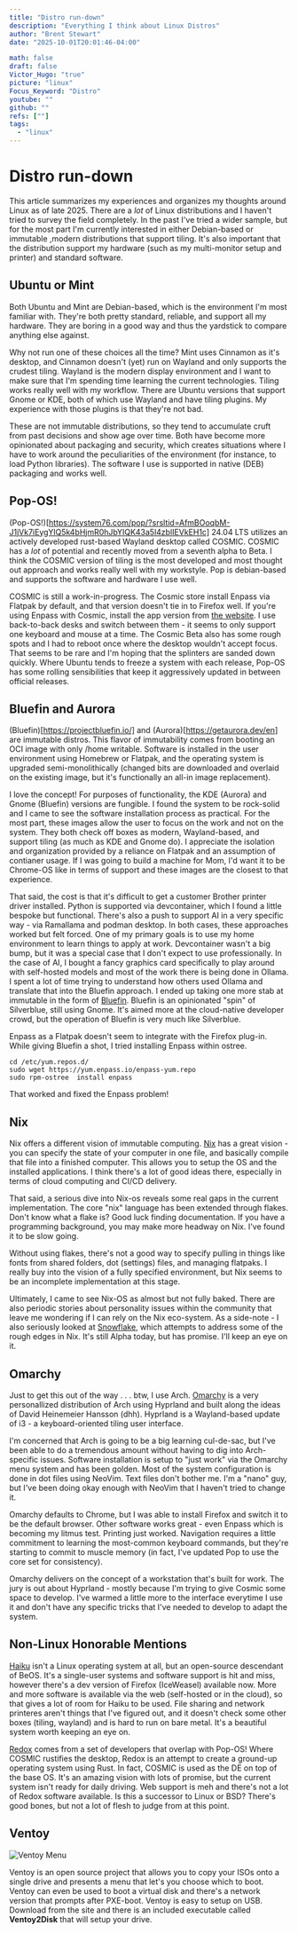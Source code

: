 ```yaml
---
title: "Distro run-down"
description: "Everything I think about Linux Distros"
author: "Brent Stewart"
date: "2025-10-01T20:01:46-04:00"

math: false
draft: false
Victor_Hugo: "true"
picture: "linux"
Focus_Keyword: "Distro"
youtube: ""
github: ""
refs: [""]
tags:
  - "linux"
---
```

# Distro run-down

This article summarizes my experiences and organizes my thoughts around Linux as of late 2025.  There are a _lot_ of Linux distributions and I haven't tried to survey the field completely.  In the past I've tried a wider sample, but for the most part I'm currently interested in either Debian-based or immutable ,modern distributions that support tiling.  It's also important that the distribution support my hardware (such as my multi-monitor setup and printer) and standard software.

## Ubuntu or Mint
Both Ubuntu and Mint are Debian-based, which is the environment I'm most familiar with.  They're both pretty standard, reliable, and support all my hardware.  They are boring in a good way and thus the yardstick to compare anything else against.

Why not run one of these choices all the time?  Mint uses Cinnamon as it's desktop, and Cinnamon doesn't (yet) run on Wayland and only supports the crudest tiling.  Wayland is the modern display environment and I want to make sure that I'm spending time learning the current technologies.  Tiling works really well with my workflow.  There are Ubuntu versions that support Gnome or KDE, both of which use Wayland and have tiling plugins.  My experience with those plugins is that they're not bad.

These are not immutable distributions, so they tend to accumulate cruft from past decisions and show age over time.  Both have become more opinionated about packaging and security, which creates situations where I have to work around the peculiarities of the environment (for instance, to load Python libraries).  The software I use is supported in native (DEB) packaging and works well.

## Pop-OS!
(Pop-OS!)[https://system76.com/pop/?srsltid=AfmBOoqbM-J1jVk7iEygYlQ5k4bHjmR0hJbYIQK43a5l4zblIEVkEH1c] 24.04 LTS utilizes an actively developed rust-based Wayland desktop called COSMIC.  COSMIC has a _lot_ of potential and recently moved from a seventh alpha to Beta.  I think the COSMIC version of tiling is the most developed and most thought out approach and works really well with my workstyle.  Pop is debian-based and supports the software and hardware I use well.

COSMIC is still a work-in-progress.  The Cosmic store install Enpass via Flatpak by default, and that version doesn't tie in to Firefox well.  If you're using Enpass with Cosmic, install the app version from [the website](https://enpass.io).  I use back-to-back desks and switch between them - it seems to only support one keyboard and mouse at a time.  The Cosmic Beta also has some rough spots and I had to reboot once where the desktop wouldn't accept focus.  That seems to be rare and I'm hoping that the splinters are sanded down quickly.  Where Ubuntu tends to freeze a system with each release, Pop-OS has some rolling sensibilities that keep it aggressively updated in between official releases.

## Bluefin and Aurora 
(Bluefin)[https://projectbluefin.io/] and (Aurora)[https://getaurora.dev/en] are immutable distros.  This flavor of immutability comes from booting an OCI image with only /home writable.  Software is installed in the user environment using Homebrew or Flatpak, and the operating system is upgraded semi-monolithically (changed bits are downloaded and overlaid on the existing image, but it's functionally an all-in image replacement).

I love the concept!  For purposes of functionality, the KDE (Aurora) and Gnome (Bluefin) versions are fungible.  I found the system to be rock-solid and I came to see the software installation process as practical.  For the most part, these images allow the user to focus on the work and not on the system.  They both check off boxes as modern, Wayland-based, and support tiling (as much as KDE and Gnome do).  I appreciate the isolation and organization provided by a reliance on Flatpak and an assumption of contianer usage.  If I was going to build a machine for Mom, I'd want it to be Chrome-OS like in terms of support and these images are the closest to that experience.  

That said, the cost is that it's difficult to get a customer Brother printer driver installed.  Python is supported via devcontainer, which I found a little bespoke but functional.  There's also a push to support AI in a very specific way - via Ramallama and podman desktop.  In both cases, these approaches worked but felt forced.  One of my primary goals is to use my home environment to learn things to apply at work.  Devcontainer wasn't a big bump, but it was a special case that I don't expect to use professionally.  In the case of AI, I bought a fancy graphics card specifically to play around with self-hosted models and most of the work there is being done in Ollama.  I spent a lot of time trying to understand how others used Ollama and translate that into the Bluefin approach.
I ended up taking one more stab at immutable in the form of [Bluefin](https://projectbluefin.io/).  Bluefin is an opinionated  "spin" of Silverblue, still using Gnome.  It's aimed more at the cloud-native developer crowd, but the operation of Bluefin is very much like Silverblue.  

Enpass as a Flatpak doesn't seem to integrate with the Firefox plug-in.  While giving Bluefin a shot, I tried installing Enpass within ostree.

    cd /etc/yum.repos.d/
    sudo wget https://yum.enpass.io/enpass-yum.repo
    sudo rpm-ostree  install enpass

That worked and fixed the Enpass problem!

## Nix
Nix offers a different vision of immutable computing.  [Nix](https://nixos.org/) has a great vision - you can specify the state of your computer  in one file, and basically compile that file into a finished computer.  This allows you to setup the OS and the installed applications.  I think there's a lot of good ideas there, especially in terms of cloud computing and CI/CD delivery.  

That said, a serious dive into Nix-os reveals some real gaps in the current implementation.  The core "nix" language has been extended through flakes.  Don't know what a flake is?  Good luck finding documentation.  If you have a programming background, you may make more headway on Nix.  I've found it to be slow going.

Without using flakes, there's not a good way to specify pulling in things like fonts from shared folders, dot (settings) files, and managing flatpaks.  I really buy into the vision of a fully specified environment, but Nix seems to be an incomplete implementation at this stage.

Ultimately, I came to see Nix-OS as almost but not fully baked.  There are also periodic stories about personality issues within the community that leave me wondering if I can rely on the Nix eco-system.  As a side-note - I also seriously looked at [Snowflake](https://snowflakeos.org/), which attempts to address some of the rough edges in Nix.  It's still Alpha today, but has promise.  I'll keep an eye on it. 

## Omarchy
Just to get this out of the way . . . btw, I use Arch.  [Omarchy](https://omarchy.org/) is a very personallized distribution of Arch using Hyprland and built along the ideas of David Heinemeier Hansson (dhh).  Hyprland is a Wayland-based update of i3 - a keyboard-oriented tiling user interface.

I'm concerned that Arch is going to be a big learning cul-de-sac, but I've been able to do a tremendous amount without having to dig into Arch-specific issues.  Software installation is setup to "just work" via the Omarchy menu system and has been golden.  Most of the system configuration is done in dot files using NeoVim.  Text files don't bother me.  I'm a "nano" guy, but I've been doing okay enough with NeoVim that I haven't tried to change it.

Omarchy defaults to Chrome, but I was able to install Firefox and switch it to be the default browser.  Other software works great - even Enpass which is becoming my litmus test.  Printing just worked.  Navigation requires a little commitment to learning the most-common keyboard commands, but they're starting to commit to muscle memory (in fact, I've updated Pop to use the core set for consistency).

Omarchy delivers on the concept of a workstation that's built for work.  The jury is out about Hyprland - mostly because I'm trying to give Cosmic some space to develop.  I've warmed a little more to the interface everytime I use it and don't have any specific tricks that I've needed to develop to adapt the system.

## Non-Linux Honorable Mentions
[Haiku](https://www.haiku-os.org/) isn't a Linux operating system at all, but an open-source descendant of BeOS.  It's a single-user systems and software support is hit and miss, however there's a dev version of Firefox (IceWeasel) available now.  More and more software is available via the web (self-hosted or in the cloud), so that gives a lot of room for Haiku to be used.  File sharing and network printeres aren't things that I've figured out, and it doesn't check some other boxes (tiling, wayland) and is hard to run on bare metal.  It's a beautiful system worth keeping an eye on.

[Redox](https://www.redox-os.org/) comes from a set of developers that overlap with Pop-OS!  Where COSMIC rustifies the desktop, Redox is an attempt to create a ground-up operating system using Rust.  In fact, COSMIC is used as the DE on top of the base OS.  It's an amazing vision with lots of promise, but the current system isn't ready for daily driving.  Web support is meh and there's not a lot of Redox software available.  Is this a successor to Linux or BSD?  There's good bones, but not a lot of flesh to judge from at this point.  

## Ventoy
![Ventoy Menu](https://www.ventoy.net/static/img/screen/screen_bios2.png#floatsmallleft)

Ventoy is an open source project that allows you to copy your ISOs onto a single drive and presents a menu that let's you choose which to boot.  Ventoy can even be used to boot a virtual disk and there's a network version that prompts after PXE-boot.  Ventoy is easy to setup on USB.  Download from the site and there is an included executable called __Ventoy2Disk__ that will setup your drive.